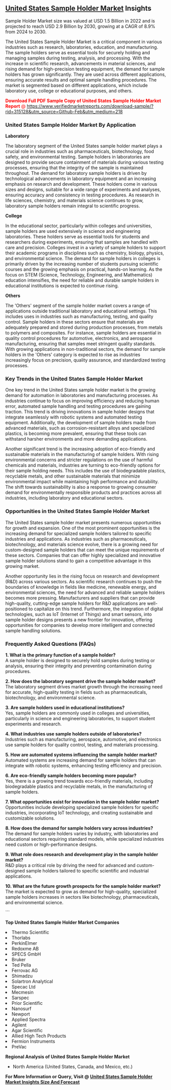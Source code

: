 <h2><a href="https://www.verifiedmarketreports.com/download-sample/?rid=315128&amp;utm_source=Github-Feb&amp;utm_medium=218" target="_blank">United States Sample Holder Market</a> Insights</h2><p>Sample Holder Market size was valued at USD 1.5 Billion in 2022 and is projected to reach USD 2.9 Billion by 2030, growing at a CAGR of 8.9% from 2024 to 2030.</p><p> <p>The United States Sample Holder Market is a critical component in various industries such as research, laboratories, education, and manufacturing. The sample holders serve as essential tools for securely holding and managing samples during testing, analysis, and processing. With the increase in scientific research, advancements in material sciences, and rising demand for high-precision testing equipment, the demand for sample holders has grown significantly. They are used across different applications, ensuring accurate results and optimal sample handling procedures. The market is segmented based on different applications, which include laboratory use, college or educational purposes, and others.</p> <p><p><span class=""><span style="color: #ff0000;"><strong>Download Full PDF Sample Copy of United States Sample Holder Market Report</strong> @ </span><a href="https://www.verifiedmarketreports.com/download-sample/?rid=315128&amp;utm_source=Github-Feb&amp;utm_medium=218" target="_blank">https://www.verifiedmarketreports.com/download-sample/?rid=315128&amp;utm_source=Github-Feb&amp;utm_medium=218</a></span></p></p> <h3>United States Sample Holder Market By Application</h3> <p><strong>Laboratory</strong></p> <p>The laboratory segment of the United States sample holder market plays a crucial role in industries such as pharmaceuticals, biotechnology, food safety, and environmental testing. Sample holders in laboratories are designed to provide secure containment of materials during various testing processes, ensuring that the integrity of the sample is maintained throughout. The demand for laboratory sample holders is driven by technological advancements in laboratory equipment and an increasing emphasis on research and development. These holders come in various sizes and designs, suitable for a wide range of experiments and analyses, ensuring accuracy and consistency in testing procedures. As research in life sciences, chemistry, and materials science continues to grow, laboratory sample holders remain integral to scientific progress.</p> <p><strong>College</strong></p> <p>In the educational sector, particularly within colleges and universities, sample holders are used extensively in science and engineering laboratories. These holders serve as essential tools for students and researchers during experiments, ensuring that samples are handled with care and precision. Colleges invest in a variety of sample holders to support their academic programs in disciplines such as chemistry, biology, physics, and environmental science. The demand for sample holders in colleges is primarily driven by the increasing number of students pursuing scientific courses and the growing emphasis on practical, hands-on learning. As the focus on STEM (Science, Technology, Engineering, and Mathematics) education intensifies, the need for reliable and durable sample holders in educational institutions is expected to continue rising.</p> <p><strong>Others</strong></p> <p>The 'Others' segment of the sample holder market covers a range of applications outside traditional laboratory and educational settings. This includes uses in industries such as manufacturing, testing, and quality control. Sample holders in these sectors ensure that materials are adequately prepared and stored during production processes, from metals to polymers and composites. For instance, sample holders are essential in quality control procedures for automotive, electronics, and aerospace manufacturing, ensuring that samples meet stringent quality standards. With growing applications in non-traditional sectors, the demand for sample holders in the 'Others' category is expected to rise as industries increasingly focus on precision, quality assurance, and standardized testing processes.</p> <h3>Key Trends in the United States Sample Holder Market</h3> <p>One key trend in the United States sample holder market is the growing demand for automation in laboratories and manufacturing processes. As industries continue to focus on improving efficiency and reducing human error, automated sample handling and testing procedures are gaining traction. This trend is driving innovations in sample holder designs that integrate seamlessly with robotic systems and automated testing equipment. Additionally, the development of sample holders made from advanced materials, such as corrosion-resistant alloys and specialized plastics, is becoming more prevalent, ensuring that these tools can withstand harsher environments and more demanding applications.</p> <p>Another significant trend is the increasing adoption of eco-friendly and sustainable materials in the manufacturing of sample holders. With rising environmental concerns and stricter regulations on the use of harmful chemicals and materials, industries are turning to eco-friendly options for their sample holding needs. This includes the use of biodegradable plastics, recyclable metals, and other sustainable materials that minimize environmental impact while maintaining high performance and durability. The shift towards sustainability is also a response to growing consumer demand for environmentally responsible products and practices across all industries, including laboratory and educational sectors.</p> <h3>Opportunities in the United States Sample Holder Market</h3> <p>The United States sample holder market presents numerous opportunities for growth and expansion. One of the most prominent opportunities is the increasing demand for specialized sample holders tailored to specific industries and applications. As industries such as pharmaceuticals, biotechnology, and materials science evolve, there is a growing need for custom-designed sample holders that can meet the unique requirements of these sectors. Companies that can offer highly specialized and innovative sample holder solutions stand to gain a competitive advantage in this growing market.</p> <p>Another opportunity lies in the rising focus on research and development (R&D) across various sectors. As scientific research continues to push the boundaries of knowledge in fields like medicine, renewable energy, and environmental sciences, the need for advanced and reliable sample holders becomes more pressing. Manufacturers and suppliers that can provide high-quality, cutting-edge sample holders for R&D applications are well-positioned to capitalize on this trend. Furthermore, the integration of digital technologies, such as IoT (Internet of Things) and smart sensors, into sample holder designs presents a new frontier for innovation, offering opportunities for companies to develop more intelligent and connected sample handling solutions.</p> <h3>Frequently Asked Questions (FAQs)</h3> <p><strong>1. What is the primary function of a sample holder?</strong><br> A sample holder is designed to securely hold samples during testing or analysis, ensuring their integrity and preventing contamination during procedures.</p> <p><strong>2. How does the laboratory segment drive the sample holder market?</strong><br> The laboratory segment drives market growth through the increasing need for accurate, high-quality testing in fields such as pharmaceuticals, biotechnology, and environmental science.</p> <p><strong>3. Are sample holders used in educational institutions?</strong><br> Yes, sample holders are commonly used in colleges and universities, particularly in science and engineering laboratories, to support student experiments and research.</p> <p><strong>4. What industries use sample holders outside of laboratories?</strong><br> Industries such as manufacturing, aerospace, automotive, and electronics use sample holders for quality control, testing, and materials processing.</p> <p><strong>5. How are automated systems influencing the sample holder market?</strong><br> Automated systems are increasing demand for sample holders that can integrate with robotic systems, enhancing testing efficiency and precision.</p> <p><strong>6. Are eco-friendly sample holders becoming more popular?</strong><br> Yes, there is a growing trend towards eco-friendly materials, including biodegradable plastics and recyclable metals, in the manufacturing of sample holders.</p> <p><strong>7. What opportunities exist for innovation in the sample holder market?</strong><br> Opportunities include developing specialized sample holders for specific industries, incorporating IoT technology, and creating sustainable and customizable solutions.</p> <p><strong>8. How does the demand for sample holders vary across industries?</strong><br> The demand for sample holders varies by industry, with laboratories and educational sectors requiring standard models, while specialized industries need custom or high-performance designs.</p> <p><strong>9. What role does research and development play in the sample holder market?</strong><br> R&D plays a critical role by driving the need for advanced and custom-designed sample holders tailored to specific scientific and industrial applications.</p> <p><strong>10. What are the future growth prospects for the sample holder market?</strong><br> The market is expected to grow as demand for high-quality, specialized sample holders increases in sectors like biotechnology, pharmaceuticals, and environmental science.</p> ```</p><p><strong>Top United States Sample Holder Market Companies</strong></p><div data-test-id=""><p><li>Thermo Scientific</li><li> Thorlabs</li><li> PerkinElmer</li><li> Redoxme AB</li><li> SPECS GmbH</li><li> Bruker</li><li> Ted Pella</li><li> Ferrovac AG</li><li> Shimadzu</li><li> Solartron Analytical</li><li> Specac Ltd</li><li> Mecmesin</li><li> Sarspec</li><li> Prior Scientific</li><li> Nanosurf</li><li> Newport</li><li> Applied Spectra</li><li> Agilent</li><li> Agar Scientific</li><li> Allied High Tech Products</li><li> Fermion Instruments</li><li> PreVac</li></p><div><strong>Regional Analysis of&nbsp;United States Sample Holder Market</strong></div><ul><li dir="ltr"><p dir="ltr">North America&nbsp;(United States, Canada, and Mexico, etc.)</p></li></ul><p><strong>For More Information or Query, Visit @&nbsp;</strong><strong><a href="https://www.verifiedmarketreports.com/product/sample-holder-market/?utm_source=Github-Feb&amp;utm_medium=218" target="_blank">United States Sample Holder Market Insights Size And Forecast</a></strong></p></div>
